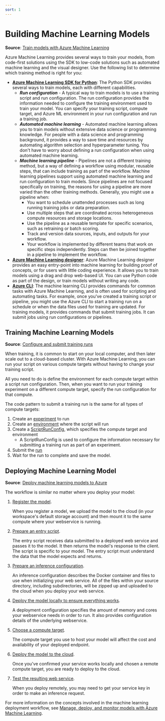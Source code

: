 ```yaml
---
sort: 1
---
```

# Building Machine Learning Models
**Source**: [Train models with Azure Machine Learning](https://docs.microsoft.com/en-us/azure/machine-learning/concept-train-machine-learning-model)

Azure Machine Learning provides several ways to train your models, from code-first solutions using the SDK to low-code solutions such as automated machine learning and the visual designer. Use the following list to determine which training method is right for you:

* [**Azure Machine Learning SDK for Python**](https://docs.microsoft.com/en-us/python/api/overview/azure/ml/?view=azure-ml-py): The Python SDK provides several ways to train models, each with different capabilities.
  * ***Run configuration*** - A typical way to train models is to use a training script and run configuration. The run configuration provides the information needed to configure the training environment used to train your model. You can specify your training script, compute target, and Azure ML environment in your run configuration and run a training job.
  * ***Automated machine learning*** - Automated machine learning allows you to train models without extensive data science or programming knowledge. For people with a data science and programming background, it provides a way to save time and resources by automating algorithm selection and hyperparameter tuning. You don't have to worry about defining a run configuration when using automated machine learning.
  * ***Machine learning pipeline*** - Pipelines are not a different training method, but a way of defining a workflow using modular, reusable steps, that can include training as part of the workflow. Machine learning pipelines support using automated machine learning and run configuration to train models. Since pipelines are not focused specifically on training, the reasons for using a pipeline are more varied than the other training methods. Generally, you might use a pipeline when:
    * You want to schedule unattended processes such as long running training jobs or data preparation.
    * Use multiple steps that are coordinated across heterogeneous compute resources and storage locations.
    * Use the pipeline as a reusable template for specific scenarios, such as retraining or batch scoring.
    * Track and version data sources, inputs, and outputs for your workflow.
    * Your workflow is implemented by different teams that work on specific steps independently. Steps can then be joined together in a pipeline to implement the workflow.
* [**Azure Machine Learning designer**](https://docs.microsoft.com/en-us/azure/machine-learning/concept-designer): Azure Machine Learning designer provides an easy entry-point into machine learning for building proof of concepts, or for users with little coding experience. It allows you to train models using a drag and drop web-based UI. You can use Python code as part of the design, or train models without writing any code.
* [**Azure CLI**](https://docs.microsoft.com/en-us/azure/machine-learning/reference-azure-machine-learning-cli): The machine learning CLI provides commands for common tasks with Azure Machine Learning, and is often used for scripting and automating tasks. For example, once you've created a training script or pipeline, you might use the Azure CLI to start a training run on a schedule or when the data files used for training are updated. For training models, it provides commands that submit training jobs. It can submit jobs using run configurations or pipelines.
  

## Training Machine Learning Models
**Source**: [Configure and submit training runs](https://docs.microsoft.com/en-us/azure/machine-learning/how-to-set-up-training-targets)

When training, it is common to start on your local computer, and then later scale out to a cloud-based cluster. With Azure Machine Learning, you can run your script on various compute targets without having to change your training script.

All you need to do is define the environment for each compute target within a script run configuration. Then, when you want to run your training experiment on a different compute target, specify the run configuration for that compute.

The code pattern to submit a training run is the same for all types of compute targets:

1. Create an [experiment](https://docs.microsoft.com/en-us/azure/machine-learning/concept-azure-machine-learning-architecture#experiments) to run
2. Create an [environment](https://docs.microsoft.com/en-us/azure/machine-learning/concept-environments) where the script will run
3. Create a [ScriptRunConfig](https://docs.microsoft.com/en-us/python/api/azureml-core/azureml.core.scriptrunconfig?view=azure-ml-py), which specifies the compute target and environment   
   * A ScriptRunConfig is used to configure the information necessary for submitting a training run as part of an experiment.
4. Submit the [run](https://docs.microsoft.com/en-us/azure/machine-learning/how-to-set-up-training-targets#submit-the-experiment)
5. Wait for the run to complete and save the model.

## Deploying Machine Learning Model
**Source**: [Deploy machine learning models to Azure](https://docs.microsoft.com/en-us/azure/machine-learning/how-to-deploy-and-where?tabs=azcli)

<!-- A typical situation for a deployed machine learning service is that you need the following components:

* Resources representing the specific model that you want deployed (for example: a pytorch model file).
* Code that you will be running in the service, that executes the model on a given input.
  
Azure Machine Learnings allows you to separate the deployment into two separate components, so that you can keep the same code, but merely update the model. We define the mechanism by which you upload a model separately from your code as "registering the model". -->

The workflow is similar no matter where you deploy your model:

1. [Register the model](https://docs.microsoft.com/en-us/azure/machine-learning/how-to-deploy-and-where?tabs=azcli#registermodel).
   
   When you register a model, we upload the model to the cloud (in your workspace's default storage account) and then mount it to the same compute where your webservice is running.
2. [Prepare an entry script](https://docs.microsoft.com/en-us/azure/machine-learning/how-to-deploy-and-where?tabs=azcli#define-a-dummy-entry-script).
   
   The entry script receives data submitted to a deployed web service and passes it to the model. It then returns the model's response to the client. The script is specific to your model. The entry script must understand the data that the model expects and returns.
3. [Prepare an inference configuration](https://docs.microsoft.com/en-us/azure/machine-learning/how-to-deploy-and-where?tabs=azcli#define-an-inference-configuration).
   
   An inference configuration describes the Docker container and files to use when initializing your web service. All of the files within your source directory, including subdirectories, will be zipped up and uploaded to the cloud when you deploy your web service.
4. [Deploy the model locally to ensure everything works](https://docs.microsoft.com/en-us/azure/machine-learning/how-to-deploy-and-where?tabs=azcli#define-a-deployment-configuration).
   
   A deployment configuration specifies the amount of memory and cores your webservice needs in order to run. It also provides configuration details of the underlying webservice. 
5. [Choose a compute target](https://docs.microsoft.com/en-us/azure/machine-learning/how-to-deploy-and-where?tabs=azcli#choose-a-compute-target).
   
   The compute target you use to host your model will affect the cost and availability of your deployed endpoint. 
6. [Deploy the model to the cloud](https://docs.microsoft.com/en-us/azure/machine-learning/how-to-deploy-and-where?tabs=azcli#deploy-to-cloud).
   
   Once you've confirmed your service works locally and chosen a remote compute target, you are ready to deploy to the cloud.
7. [Test the resulting web service](https://docs.microsoft.com/en-us/azure/machine-learning/how-to-deploy-and-where?tabs=azcli#call-your-remote-webservice).
   
   When you deploy remotely, you may need to get your service key in order to make an inference request.
   
For more information on the concepts involved in the machine learning deployment workflow, see [Manage, deploy, and monitor models with Azure Machine Learning](https://docs.microsoft.com/en-us/azure/machine-learning/concept-model-management-and-deployment).

<!-- https://github.com/Azure/azureml-examples/blob/main/notebooks/basics/1.train-lightgbm-local.ipynb -->
